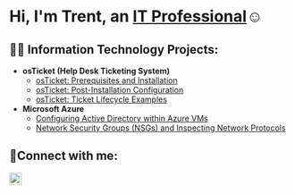 <h1>Hi, I'm Trent, an <a href="www.linkedin.com/in/trenton-myers-4749b9260">IT Professional</a>☺</h1>

<h2>👨‍💻 Information Technology Projects:</h2>

- <b>osTicket (Help Desk Ticketing System)</b>
  - [osTicket: Prerequisites and Installation](https://github.com/TrentMyers/osticket-prereqs)
  - [osTicket: Post-Installation Configuration](https://github.com/TrentMyers/post-install-config)
  - [osTicket: Ticket Lifecycle Examples](https://github.com/TrentMyers/ticket-lifecycle)
- <b>Microsoft Azure</b>
  - [Configuring Active Directory within Azure VMs](https://github.com/TrentMyers/configure-ad)
  - [Network Security Groups (NSGs) and Inspecting Network Protocols](https://github.com/TrentMyers/azure-network-protocols)

<h2>🤳Connect with me:</h2>

[<img align="left" alt="Josh | LinkedIn" width="22px" src="https://cdn.jsdelivr.net/npm/simple-icons@v3/icons/linkedin.svg" />][linkedin]

[linkedin]:www.linkedin.com/in/trenton-myers-4749b9260

